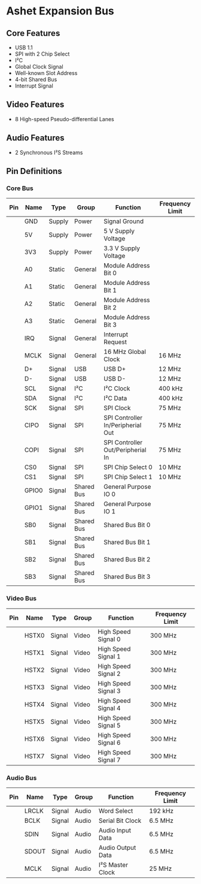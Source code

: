 # Ashet Expansion Bus

## Core Features

- USB 1.1
- SPI with 2 Chip Select
- I²C
- Global Clock Signal
- Well-known Slot Address
- 4-bit Shared Bus
- Interrupt Signal

## Video Features

- 8 High-speed Pseudo-differential Lanes

## Audio Features

- 2 Synchronous I²S Streams

## Pin Definitions

### Core Bus

| Pin | Name  | Type   | Group      | Function                          | Frequency Limit |
|-----|-------|--------|------------|-----------------------------------|-----------------|
|     | GND   | Supply | Power      | Signal Ground                     |                 |
|     | 5V    | Supply | Power      | 5 V Supply Voltage                |                 |
|     | 3V3   | Supply | Power      | 3.3 V Supply Voltage              |                 |
|     | A0    | Static | General    | Module Address Bit 0              |                 |
|     | A1    | Static | General    | Module Address Bit 1              |                 |
|     | A2    | Static | General    | Module Address Bit 2              |                 |
|     | A3    | Static | General    | Module Address Bit 3              |                 |
|     | IRQ   | Signal | General    | Interrupt Request                 |                 |
|     | MCLK  | Signal | General    | 16 MHz Global Clock               | 16 MHz          |
|     | D+    | Signal | USB        | USB D+                            | 12 MHz          |
|     | D-    | Signal | USB        | USB D-                            | 12 MHz          |
|     | SCL   | Signal | I²C        | I²C Clock                         | 400 kHz         |
|     | SDA   | Signal | I²C        | I²C Data                          | 400 kHz         |
|     | SCK   | Signal | SPI        | SPI Clock                         | 75 MHz          |
|     | CIPO  | Signal | SPI        | SPI Controller In/Peripherial Out | 75 MHz          |
|     | COPI  | Signal | SPI        | SPI Controller Out/Peripherial In | 75 MHz          |
|     | CS0   | Signal | SPI        | SPI Chip Select 0                 | 10 MHz          |
|     | CS1   | Signal | SPI        | SPI Chip Select 1                 | 10 MHz          |
|     | GPIO0 | Signal | Shared Bus | General Purpose IO 0              |                 |
|     | GPIO1 | Signal | Shared Bus | General Purpose IO 1              |                 |
|     | SB0   | Signal | Shared Bus | Shared Bus Bit 0                  |                 |
|     | SB1   | Signal | Shared Bus | Shared Bus Bit 1                  |                 |
|     | SB2   | Signal | Shared Bus | Shared Bus Bit 2                  |                 |
|     | SB3   | Signal | Shared Bus | Shared Bus Bit 3                  |                 |

### Video Bus

| Pin | Name  | Type   | Group | Function            | Frequency Limit |
|-----|-------|--------|-------|---------------------|-----------------|
|     | HSTX0 | Signal | Video | High Speed Signal 0 | 300 MHz         |
|     | HSTX1 | Signal | Video | High Speed Signal 1 | 300 MHz         |
|     | HSTX2 | Signal | Video | High Speed Signal 2 | 300 MHz         |
|     | HSTX3 | Signal | Video | High Speed Signal 3 | 300 MHz         |
|     | HSTX4 | Signal | Video | High Speed Signal 4 | 300 MHz         |
|     | HSTX5 | Signal | Video | High Speed Signal 5 | 300 MHz         |
|     | HSTX6 | Signal | Video | High Speed Signal 6 | 300 MHz         |
|     | HSTX7 | Signal | Video | High Speed Signal 7 | 300 MHz         |

### Audio Bus

| Pin | Name  | Type   | Group | Function          | Frequency Limit |
|-----|-------|--------|-------|-------------------|-----------------|
|     | LRCLK | Signal | Audio | Word Select       | 192 kHz         |
|     | BCLK  | Signal | Audio | Serial Bit Clock  | 6.5 MHz         |
|     | SDIN  | Signal | Audio | Audio Input Data  | 6.5 MHz         |
|     | SDOUT | Signal | Audio | Audio Output Data | 6.5 MHz         |
|     | MCLK  | Signal | Audio | I²S Master Clock  | 25 MHz          |
